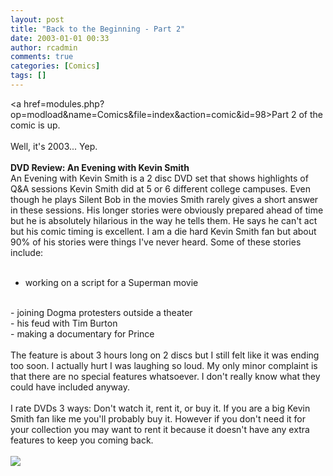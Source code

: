 ```yaml
---
layout: post
title: "Back to the Beginning - Part 2"
date: 2003-01-01 00:33
author: rcadmin
comments: true
categories: [Comics]
tags: []
---
```

<a href=modules.php?op=modload&name=Comics&file=index&action=comic&id=98>Part 2</a> of the comic is up.
<br />
<br />
Well, it's 2003... Yep.
<br />
<br />
<b>DVD Review: An Evening with Kevin Smith</b>
<br />
An Evening with Kevin Smith is a 2 disc DVD set that shows highlights of Q&A sessions Kevin Smith did at 5 or 6 different college campuses. Even though he plays Silent Bob in the movies Smith rarely gives a short answer in these sessions. His longer stories were obviously prepared ahead of time but he is absolutely hilarious in the way he tells them. He says he can't act but his comic timing is excellent. I am a die hard Kevin Smith fan but about 90% of his stories were things I've never heard. Some of these stories include:
<br />
<br />
- working on a script for a Superman movie 
<br />
- joining Dogma protesters outside a theater
<br />
- his feud with Tim Burton
<br />
- making a documentary for Prince
<br />
<br />
The feature is about 3 hours long on 2 discs but I still felt like it was ending too soon. I actually hurt I was laughing so loud. My only minor complaint is that there are no special features whatsoever. I don't really know what they could have included anyway. 
<br />
<br />
I rate DVDs 3 ways: Don't watch it, rent it, or buy it. If you are a big Kevin Smith fan like me you'll probably buy it. However if you don't need it for your collection you may want to rent it because it doesn't have any extra features to keep you coming back.<br /><br /><!--more--><img src='http://dl.bitsmack.com/comics/20030101.gif' alt'' />

